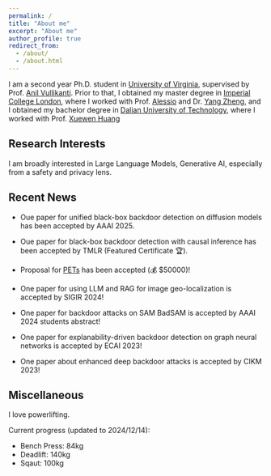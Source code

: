 ```yaml
---
permalink: /
title: "About me"
excerpt: "About me"
author_profile: true
redirect_from: 
  - /about/
  - /about.html
---
```

I am a second year Ph.D. student in [University of Virginia](https://www.virginia.edu/), supervised by Prof. [Anil Vullikanti](https://engineering.virginia.edu/faculty/anil-vullikanti). Prior to that, I obtained my master degree in [Imperial College London](https://www.imperial.ac.uk/), where I worked with Prof. [Alessio](https://www.imperial.ac.uk/people/a.lomuscio) and Dr. [Yang Zheng](https://zhengy09.github.io), and I obtained my bachelor degree in [Dalian University of Technology](http://en.dlut.edu.cn/), where I worked with Prof. [Xuewen Huang](http://faculty.dlut.edu.cn/2006011040/zh_CN/index.htm)


## Research Interests
I am broadly interested in Large Language Models, Generative AI, especially from a safety and privacy lens.

## Recent News

- Oue paper for unified black-box backdoor detection on diffusion models has been accepted by AAAI 2025.

- Oue paper for black-box backdoor detection with causal inference has been accepted by TMLR (Featured Certificate 🏆).

- Proposal for [PETs](https://data.org/initiatives/pets-challenge/awardees/) has been accepted (💰 $50000)!

- One paper for using LLM and RAG for image geo-localization is accepted by SIGIR 2024!

- One paper for backdoor attacks on SAM BadSAM is accepted by AAAI 2024 students abstract!

- One paper for explanability-driven backdoor detection on graph neural networks is accepted by ECAI 2023!

- One paper about enhanced deep backdoor attacks is accepted by CIKM 2023!


## Miscellaneous
I love powerlifting.

Current progress (updated to 2024/12/14):
- Bench Press: 84kg
- Deadlift: 140kg
- Sqaut: 100kg



<div style="width: 300px; height: 200px; overflow: hidden;">
  <script type="text/javascript" id="clustrmaps" src="//clustrmaps.com/map_v2.js?d=sNab61BCqqN7iSZD6CWpN4qtAnpG4NGD1sq4VmUEeDY&cl=ffffff&w=a"></script>
</div>